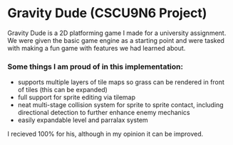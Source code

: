 # Gravity Dude (CSCU9N6 Project)

Gravity Dude is a 2D platforming game I made for a university assignment. We were given the basic game engine as a starting point and were tasked with making a fun game with features we had learned about.

### Some things I am proud of in this implementation:
- supports multiple layers of tile maps so grass can be rendered in front of tiles (this can be expanded)
- full support for sprite editing via tilemap
- neat multi-stage collision system for sprite to sprite contact, including directional detection to further enhance enemy mechanics
- easily expandable level and parralax system

I recieved 100% for his, although in my opinion it can be improved.
